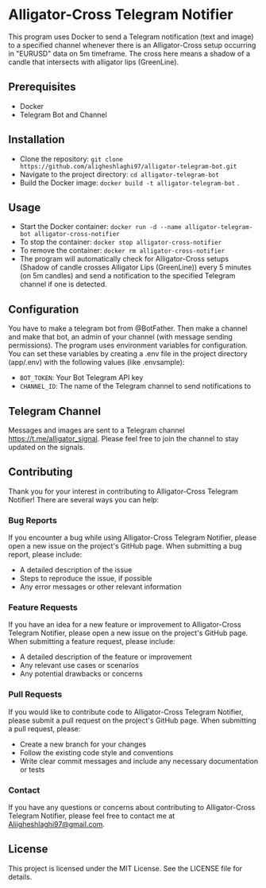 # Alligator-Cross Telegram Notifier
This program uses Docker to send a Telegram notification (text and image) to a specified channel whenever there is an Alligator-Cross setup occurring in "EURUSD" data on 5m timeframe. The cross here means a shadow of a candle that intersects with alligator lips (GreenLine).

## Prerequisites
* Docker
* Telegram Bot and Channel
## Installation
* Clone the repository: `git clone https://github.com/aligheshlaghi97/alligator-telegram-bot.git`
* Navigate to the project directory: `cd alligator-telegram-bot`
* Build the Docker image: `docker build -t alligator-telegram-bot` .
## Usage
* Start the Docker container: `docker run -d --name alligator-telegram-bot alligator-cross-notifier`
* To stop the container: `docker stop alligator-cross-notifier`
* To remove the container: `docker rm alligator-cross-notifier`
* The program will automatically check for Alligator-Cross setups (Shadow of candle crosses Alligator Lips (GreenLine)) every 5 minutes (on 5m candles) and send a notification to the specified Telegram channel if one is detected.

## Configuration
You have to make a telegram bot from @BotFather. Then make a channel and make that bot, an admin of your channel (with message sending permissions). The program uses environment variables for configuration. You can set these variables by creating a .env file in the project directory (app/.env) with the following values (like .envsample):

* `BOT_TOKEN`: Your Bot Telegram API key 
* `CHANNEL_ID`: The name of the Telegram channel to send notifications to

## Telegram Channel
Messages and images are sent to a Telegram channel https://t.me/alligator_signal. Please feel free to join the channel to stay updated on the signals.

## Contributing
Thank you for your interest in contributing to Alligator-Cross Telegram Notifier! There are several ways you can help:

### Bug Reports
If you encounter a bug while using Alligator-Cross Telegram Notifier, please open a new issue on the project's GitHub page. When submitting a bug report, please include:

* A detailed description of the issue
* Steps to reproduce the issue, if possible
* Any error messages or other relevant information
### Feature Requests 
If you have an idea for a new feature or improvement to Alligator-Cross Telegram Notifier, please open a new issue on the project's GitHub page. When submitting a feature request, please include:

* A detailed description of the feature or improvement
* Any relevant use cases or scenarios
* Any potential drawbacks or concerns
### Pull Requests

If you would like to contribute code to Alligator-Cross Telegram Notifier, please submit a pull request on the project's GitHub page. When submitting a pull request, please:

* Create a new branch for your changes
* Follow the existing code style and conventions
* Write clear commit messages and include any necessary documentation or tests

### Contact
If you have any questions or concerns about contributing to Alligator-Cross Telegram Notifier, please feel free to contact me at Aliigheshlaghi97@gmail.com.







## License
This project is licensed under the MIT License. See the LICENSE file for details.



